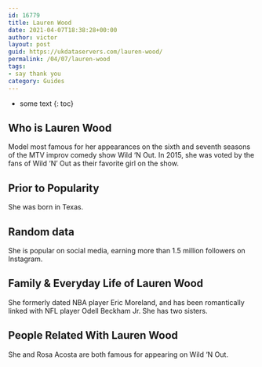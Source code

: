 ```yaml
---
id: 16779
title: Lauren Wood
date: 2021-04-07T18:38:28+00:00
author: victor
layout: post
guid: https://ukdataservers.com/lauren-wood/
permalink: /04/07/lauren-wood
tags:
- say thank you
category: Guides
---
```


* some text
{: toc}


## Who is Lauren Wood



Model most famous for her appearances on the sixth and seventh seasons of the MTV improv comedy show Wild &#8216;N Out. In 2015, she was voted by the fans of Wild &#8216;N&#8217; Out as their favorite girl on the show.

                
                
                
## Prior to Popularity



She was born in Texas.

                
                
                
## Random data



She is popular on social media, earning more than 1.5 million followers on Instagram.

                
                
                
## Family & Everyday Life of Lauren Wood



She formerly dated NBA player Eric Moreland, and has been romantically linked with NFL player Odell Beckham Jr. She has two sisters. 

                
                
                
## People Related With Lauren Wood



She and Rosa Acosta are both famous for appearing on Wild &#8216;N Out.

                
              
            
          
          
          